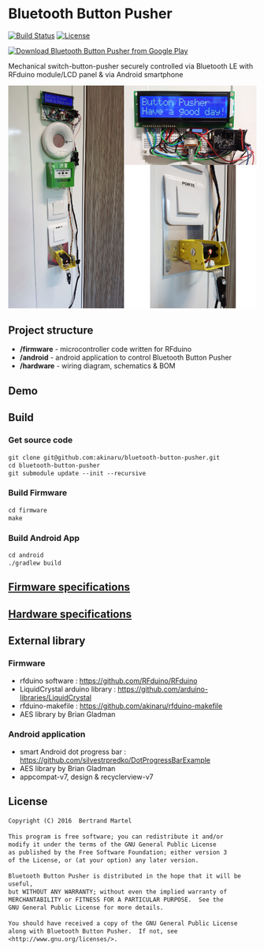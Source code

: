 # Bluetooth Button Pusher

[![Build Status](https://travis-ci.org/akinaru/bluetooth-button-pusher.svg?branch=master)](https://travis-ci.org/akinaru/bluetooth-button-pusher)
[![License](http://badge.kloud51.com/pypi/l/html2text.svg)](LICENSE.md)

[![Download Bluetooth Button Pusher from Google Play](http://www.android.com/images/brand/android_app_on_play_large.png)](https://play.google.com/store/apps/details?id=com.github.akinaru.roboticbuttonpusher)

Mechanical switch-button-pusher securely controlled via Bluetooth LE with RFduino module/LCD panel & via Android smartphone

![screenshot](img/set.jpg)

## Project structure

* <b>/firmware</b> - microcontroller code written for RFduino
* <b>/android</b> - android application to control Bluetooth Button Pusher
* <b>/hardware</b> - wiring diagram, schematics & BOM

## Demo



## Build

### Get source code

```
git clone git@github.com:akinaru/bluetooth-button-pusher.git
cd bluetooth-button-pusher
git submodule update --init --recursive
```

### Build Firmware

```
cd firmware
make
```

### Build Android App

```
cd android
./gradlew build
```

## [Firmware specifications](firmware/README.md)

## [Hardware specifications](hardware/README.md)

## External library

### Firmware

* rfduino software : https://github.com/RFduino/RFduino
* LiquidCrystal arduino library : https://github.com/arduino-libraries/LiquidCrystal
* rfduino-makefile : https://github.com/akinaru/rfduino-makefile
* AES library by Brian Gladman

### Android application

* smart Android dot progress bar : https://github.com/silvestrpredko/DotProgressBarExample
* AES library by Brian Gladman
* appcompat-v7, design & recyclerview-v7

## License

```
Copyright (C) 2016  Bertrand Martel

This program is free software; you can redistribute it and/or
modify it under the terms of the GNU General Public License
as published by the Free Software Foundation; either version 3
of the License, or (at your option) any later version.

Bluetooth Button Pusher is distributed in the hope that it will be useful,
but WITHOUT ANY WARRANTY; without even the implied warranty of
MERCHANTABILITY or FITNESS FOR A PARTICULAR PURPOSE.  See the
GNU General Public License for more details.

You should have received a copy of the GNU General Public License
along with Bluetooth Button Pusher.  If not, see <http://www.gnu.org/licenses/>.
```